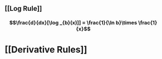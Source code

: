 ## [[Log Rule]] 
### $$\frac{d}{dx}[\log _{b}(x)]] = \frac{1}{\ln b}\times \frac{1}{x}$$



# [[Derivative Rules]]